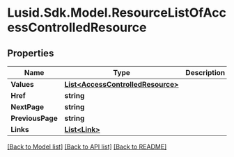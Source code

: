 
# Lusid.Sdk.Model.ResourceListOfAccessControlledResource

## Properties

Name | Type | Description | Notes
------------ | ------------- | ------------- | -------------
**Values** | [**List&lt;AccessControlledResource&gt;**](AccessControlledResource.md) |  | 
**Href** | **string** |  | [optional] 
**NextPage** | **string** |  | [optional] 
**PreviousPage** | **string** |  | [optional] 
**Links** | [**List&lt;Link&gt;**](Link.md) |  | [optional] 

[[Back to Model list]](../README.md#documentation-for-models)
[[Back to API list]](../README.md#documentation-for-api-endpoints)
[[Back to README]](../README.md)

